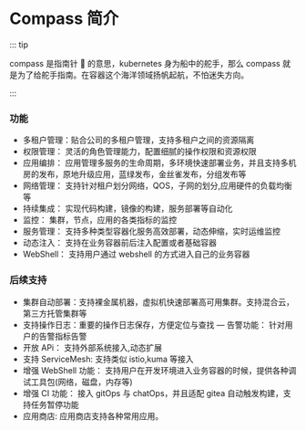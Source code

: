 # Compass 简介

::: tip

​compass 是指南针 🧭 的意思，kubernetes 身为船中的舵手，那么 compass 就是为了给舵手指南。在容器这个海洋领域扬帆起航，不怕迷失方向。

:::

### 功能

- 多租户管理：贴合公司的多租户管理，支持多租户之间的资源隔离
- 权限管理： 灵活的角色管理能力，配置细腻的操作权限和资源权限
- 应用编排： 应用管理多服务的生命周期，多环境快速部署业务，并且支持多机房的发布，原地升级应用，蓝绿发布，金丝雀发布，分组发布等
- 网络管理： 支持针对租户划分网络，QOS，子网的划分,应用硬件的负载均衡等
- 持续集成： 实现代码构建，镜像的构建，服务部署等自动化
- 监控： 集群，节点，应用的各类指标的监控
- 服务管理： 支持多种类型容器化服务高效部署，动态伸缩，实时运维监控
- 动态注入： 支持在业务容器前后注入配置或者基础容器
- WebShell： 支持用户通过 webshell 的方式进入自己的业务容器

### 后续支持

- 集群自动部署：支持裸金属机器，虚拟机快速部署高可用集群。支持混合云，第三方托管集群等
- 支持操作日志：重要的操作日志保存，方便定位与查找 — 告警功能： 针对用户的告警指标告警
- 开放 APi： 支持外部系统接入,动态扩展
- 支持 ServiceMesh: 支持类似 istio,kuma 等接入
- 增强 WebShell 功能： 支持用户在开发环境进入业务容器的时候，提供各种调试工具包(网络，磁盘，内存等)
- 增强 CI 功能： 接入 gitOps 与 chatOps，并且适配 gitea 自动触发构建，支持任务暂停功能
- 应用商店: 应用商店支持各种常用应用。
